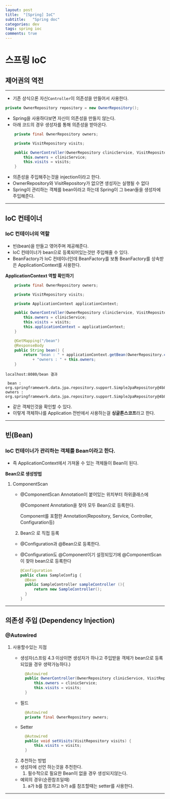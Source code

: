 ```yaml
---
layout: post
title:  "[Spring] IoC"
subtitle:   "Spring doc"
categories: dev
tags: spring ioc
comments: true
---
```


# 스프링 IoC

## 제어권의 역전

---

* 기존 상식으론 자신`Controller`이 의존성을 만들어서 사용한다.

```java
private OwnerRepository repository = new OwnerRepository();
```

* Spring을 사용하다보면 자신이 의존성을 만들지 않는다.
* 아래 코드의 경우 생성자를 통해 의존성을 받아온다.

```java
	private final OwnerRepository owners;

	private VisitRepository visits;

	public OwnerController(OwnerRepository clinicService, VisitRepository visits) {
		this.owners = clinicService;
		this.visits = visits;
	}
```

* 의존성을 주입해주는것을 injection이라고 한다.
* OwnerRepository와 VisitRepository가 없으면 생성자는 실행될 수 없다
* Spring이 관리하는 객체를 bean이라고 하는데 Spring이 그 bean들을 생성자에 주입해준다.

---

## IoC 컨테이너

### IoC 컨테이너의 역할

* 빈(bean)을 만들고 엮어주며 제공해준다.
* IoC 컨테이너가 bean으로 등록되어있는것만 주입해줄 수 있다.
* BeanFactory가 IoC 컨테이너인데 BeanFactory를 보통 BeanFactory를 상속받은 ApplicationContext를 사용한다.

**ApplicationContext 역할 확인하기**

```java
	private final OwnerRepository owners;

	private VisitRepository visits;

	private ApplicationContext applicationContext;

	public OwnerController(OwnerRepository clinicService, VisitRepository visits, ApplicationContext applicationContext) {
		this.owners = clinicService;
		this.visits = visits;
		this.applicationContext = applicationContext;
	}

	@GetMapping("/bean")
	@ResponseBody
	public String bean() {
		return "bean : " + applicationContext.getBean(OwnerRepository.class) + "\n"
			+ "owners : " + this.owners;
	}
```

`localhost:8080/bean 결과`

```
 bean : org.springframework.data.jpa.repository.support.SimpleJpaRepository@4b835efe
owners : org.springframework.data.jpa.repository.support.SimpleJpaRepository@4b835efe
```

* 같은 객체인것을 확인할 수 있다.
* 이렇게 객체하나를 Application 전반에서 사용하는걸 **싱글톤스코프**라고 한다.

---

## 빈(Bean)

### IoC 컨테이너가 관리하는 객체를 Bean이라고 한다.

* 즉 ApplicationContext에서 가져올 수 있는 객체들이 Bean이 된다.

**Bean으로 생성방법**

 1. ComponentScan

    - @ComponentScan Annotation이 붙어있는 위치부터 하위클래스에

      @Component Annotation을 찾아 모두 Bean으로 등록한다.

      Component를 포함한 Annotation(Repository, Service, Controller, Configuration등)

    2. Bean으 로 직접 등록

    - @Configuration과 @Bean으로 등록한다.

    - @Configuration도 @Component이기 설정되있기에 @ComponentScan이 찾아 bean으로 등록한다

      ```java
      @Configuration
      public class SampleConfig {
      	@Bean
      	public SampleController sampleController (){
      		return new SampleController();
      	}
      }
      ```

---

## 의존성 주입 (Dependency Injection)

### @Autowired

 1. 사용할수있는 지점

    - 생성자(스프링 4.3 이상이면 생성자가 하나고 주입받을 객체가 bean으로 등록되있을 경우 생략가능하다.)

      ```java
      	@Autowired
      	public OwnerController(OwnerRepository clinicService, VisitRepository visits) {
      		this.owners = clinicService;
      		this.visits = visits;
      	}
      ```

    - 필드

      ```java
      	@Autowired
      	private final OwnerRepository owners;
      ```

    - Setter

      ```java
      	@Autowired
      	public void setVisits(VisitRepository visits) {
      		this.visits = visits;
      	}
      ```

    2. 추천하는 방법

    - 생성자에 선언 하는것을 추천한다.
      1. 필수적으로 필요한 Bean이 없을 경우 생성되지않는다.
    - 예외의 경우(순환참조일때)
      1. a가 b를 참조하고 b가 a를 참조할때는 setter를 사용한다.

---



















